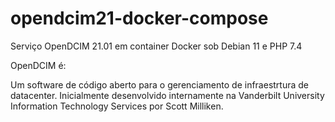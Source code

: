 # opendcim21-docker-compose
Serviço OpenDCIM 21.01 em container Docker sob Debian 11 e PHP 7.4

OpenDCIM é:

Um software de código aberto para o gerenciamento de infraestrtura de datacenter. Inicialmente desenvolvido internamente na Vanderbilt University Information Technology Services por Scott Milliken.
